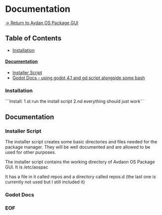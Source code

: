 # Documentation
[-> Return to Avdan OS Package GUI](https://github.com/schooldanlp6/AOS-package-GUI)

## Table of Contents
- [Installation](https://github.com/schooldanlp6/wiki/blob/aosdocs/README.md#installation)
#### [Documentation](https://github.com/schooldanlp6/wiki/blob/aosdocs/README.md#installation)
- [Installer Script](https://github.com/schooldanlp6/wiki/blob/aosdocs/README.md#installation)
- [Godot Docs - using godot 4.1 and gd script alongside some bash]()

### Installation
´´´Install:
1.st run the install script
2.nd everything should just work´´´

## Documentation
### Installer Script
The installer script creates some basic directories and files needed for the package manager. They will be well documented and are allowed to be used for other purposes.

The installer script contains the working directory of Avdaon OS Package GUI. It is /etc/aospac

It has a file in it called repos and a directory called repos.d (the last one is currently not used but I still included it)
### Godot Docs
[]()
### EOF
